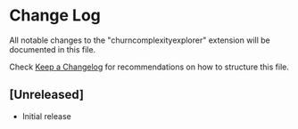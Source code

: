 # Change Log

All notable changes to the "churncomplexityexplorer" extension will be documented in this file.

Check [Keep a Changelog](http://keepachangelog.com/) for recommendations on how to structure this file.

## [Unreleased]

- Initial release